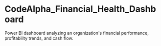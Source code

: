 # CodeAlpha_Financial_Health_Dashboard
Power BI dashboard analyzing an organization's financial performance, profitability trends, and cash flow.

